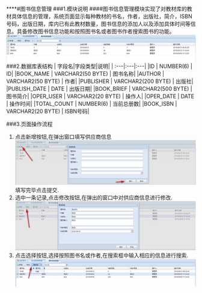 ****#图书信息管理
###1.模块说明
####图书信息管理模块实现了对教材库的教材具体信息的管理，系统页面显示每种教材的书名，作者，出版社，简介，ISBN号码，出版日期，库内已有此教材数量，图书信息的添加人以及添加具体时间等信息。具备修改图书信息功能和按照图书名或者图书作者搜索图书的功能。![](/assets/2017-06-16_133951.png)
###2.数据库表结构
|  字段名|字段类型|说明|
| :---|:---|:---|
|ID | NUMBER(6) | ID|
|BOOK_NAME | VARCHAR2(50 BYTE) | 图书名称|
|AUTHOR | VARCHAR2(50 BYTE) | 作者|
|PUBLISHER | VARCHAR2(200 BYTE) | 出版社|
|PUBLISH_DATE | DATE | 出版日期|
|BOOK_BRIEF | VARCHAR2(500 BYTE) | 图书简介|
|OPER_USER | VARCHAR2(20 BYTE) | 操作人|
|OPER_DATE | DATE | 操作时间|
|TOTAL_COUNT | NUMBER(6) | 当前总册数|
|BOOK_ISBN | VARCHAR2(20 BYTE) | ISBN号码|

###3.页面操作流程
1. 点击新增按钮,在弹出窗口填写供应商信息![](/assets/2017-06-16_135512.png)填写完毕点击提交.
2. 选中一条记录,点击修改按钮,在弹出的窗口中对供应商信息进行修改.![](/assets/2017-06-16_135307.png)
3. 点击选择按钮,选择按照图书名或作者,在搜索框中输入相应的信息进行搜索.
![](/assets/2017-06-16_135643.png)

